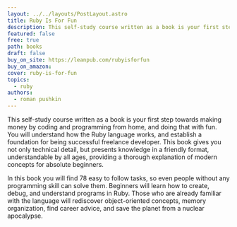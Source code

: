```yaml
---
layout: ../../layouts/PostLayout.astro
title: Ruby Is For Fun
description: This self-study course written as a book is your first step towards making money by coding and programming from home, and doing that with fun.
featured: false
free: true
path: books
draft: false
buy_on_site: https://leanpub.com/rubyisforfun
buy_on_amazon:
cover: ruby-is-for-fun
topics:
  - ruby
authors:
  - roman pushkin
---
```


This self-study course written as a book is your first step towards making money by coding and programming from home, and doing that with fun. You will understand how the Ruby language works, and establish a foundation for being successful freelance developer. This book gives you not only technical detail, but presents knowledge in a friendly format, understandable by all ages, providing a thorough explanation of modern concepts for absolute beginners.

In this book you will find 78 easy to follow tasks, so even people without any programming skill can solve them. Beginners will learn how to create, debug, and understand programs in Ruby. Those who are already familiar with the language will rediscover object-oriented concepts, memory organization, find career advice, and save the planet from a nuclear apocalypse.